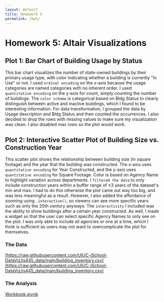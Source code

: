 ```yaml
---
layout: default
title: Homework 5
permalink: /hw5/
---
```


# Homework 5: Altair Visualizations

## Plot 1: Bar Chart of Building Usage by Status

<div id="barChart"></div>

This bar chart visualizes the number of state-owned buildings by their primary usage type, with color indicating whether a building is currently "In Use" or not. I used `ordinal encoding` on the x-axis because the usage categories are named categories with no inherent order. I used `quantitative encoding` on the y-axis for count, simply counting the number of buildings. The `color scheme` is categorical based on Bldg Status to clearly distinguish between active and inactive buildings, which I found to be interesting information. For data transformation, I grouped the data by Usage description and Bldg Status and then counted the occurrences. I also decided to drop the rows with missing values to make sure my visualization was clean. I also disabled max rows so the plot would work.

## Plot 2: Interactive Scatter Plot of Building Size vs. Construction Year

<div id="scatterPlot"></div>

This scatter plot shows the relationship between building size (in square footage) and the year that the building was constructed. The x-axis uses `quantitative encoding` for Year Constructed, and the y-axis uses `quantitative encoding` for Square Footage. Color is based on Agency Name to highlight variation across departments. I `filtered the data` to only include construction years within a buffer range of ±3 years of the dataset's min and max. I had to do this otherwise the plot came out way too big, and was less meaningful as a result. However, I also added the affordance of zooming using `.interactive()`, so viewers can see more specific years such as only the 20th century anyways. The `interactivity` I included was the ability to show buildings after a certain year constructed. As well, I made a widget so that the user can select specific Agency Names to only see on the plot. I was only able to include all agencies or one at a time, which I think is sufficient as users may not want to overcomplicate the plot for themselves.

### The Data
[https://raw.githubusercontent.com/UIUC-iSchool-DataViz/is445_data/main/building_inventory.csv](https://raw.githubusercontent.com/UIUC-iSchool-DataViz/is445_data/main/building_inventory.csv)

### The Analysis
[Workbook.ipynb](https://github.com/grantfross/grantfross.github.io/blob/main/Workbook.ipynb)

<script>
  vegaEmbed('#barChart', '/assets/charts/bar_chart.json').catch(console.error);
  vegaEmbed('#scatterPlot', '/assets/charts/scatter.json').catch(console.error);
</script>
